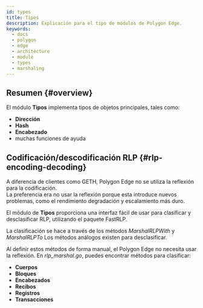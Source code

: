 ```yaml
---
id: types
title: Tipos
description: Explicación para el tipo de módulos de Polygon Edge.
keywords:
  - docs
  - polygon
  - edge
  - architecture
  - module
  - types
  - marshaling
---
```


## Resumen {#overview}

El módulo **Tipos** implementa tipos de objetos principales, tales como:

* **Dirección**
* **Hash**
* **Encabezado**
* muchas funciones de ayuda

## Codificación/descodificación RLP {#rlp-encoding-decoding}

A diferencia de clientes como GETH, Polygon Edge no se utiliza la reflexión para la codificación.<br />
 La preferencia era no usar la reflexión porque esta introduce nuevos problemas, como el rendimiento degradación y escalamiento más duro.

El módulo de **Tipos** proporciona una interfaz fácil de usar para clasificar y desclasificar RLP, utilizando el paquete FastRLP.

La clasificación se hace a través de los métodos *MarshalRLPWith* y *MarshalRLPTo* Los métodos análogos existen para desclasificar.

Al definir estos métodos de forma manual, el Polygon Edge no necesita usar la reflexión. En *rlp_marshal.go*, puedes encontrar
 métodos para clasificar:

* **Cuerpos**
* **Bloques**
* **Encabezados**
* **Recibos**
* **Registros**
* **Transacciones**
